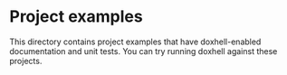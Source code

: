# Project examples
This directory contains project examples that have doxhell-enabled documentation and
unit tests. You can try running doxhell against these projects.
